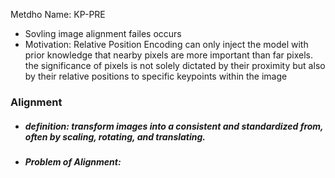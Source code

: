 Metdho Name: KP-PRE
- Sovling image alignment failes occurs
- Motivation: Relative Position Encoding can only inject the model with prior knowledge that nearby pixels are more important than far pixels.
the significance of pixels is not solely dictated by their proximity but also by their relative positions to specific keypoints within the image

### Alignment
- ##### definition: transform images into a consistent and standardized from, often by scaling, rotating, and translating.
- ##### Problem of Alignment: 
